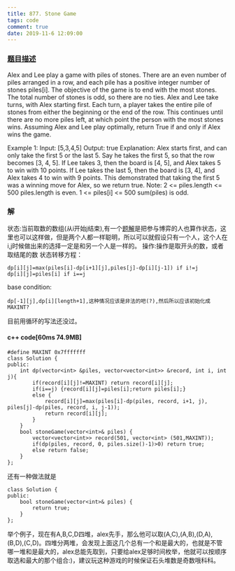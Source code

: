 ```yaml
---
title: 877. Stone Game
tags: code
comment: true
date: 2019-11-6 12:09:00
---
```

### [题目描述](https://leetcode.com/problems/stone-game/)
Alex and Lee play a game with piles of stones.  There are an even number of piles arranged in a row, and each pile has a positive integer number of stones piles[i].
The objective of the game is to end with the most stones.  The total number of stones is odd, so there are no ties.
Alex and Lee take turns, with Alex starting first.  Each turn, a player takes the entire pile of stones from either the beginning or the end of the row.  This continues until there are no more piles left, at which point the person with the most stones wins.
Assuming Alex and Lee play optimally, return True if and only if Alex wins the game.

Example 1:
Input: [5,3,4,5]
Output: true
Explanation: 
Alex starts first, and can only take the first 5 or the last 5.
Say he takes the first 5, so that the row becomes [3, 4, 5].
If Lee takes 3, then the board is [4, 5], and Alex takes 5 to win with 10 points.
If Lee takes the last 5, then the board is [3, 4], and Alex takes 4 to win with 9 points.
This demonstrated that taking the first 5 was a winning move for Alex, so we return true.
Note:
2 <= piles.length <= 500
piles.length is even.
1 <= piles[i] <= 500
sum(piles) is odd.
### 解
状态:当前取数的数组(从i开始j结束),有一个[题解](https://leetcode-cn.com/problems/stone-game/solution/jie-jue-bo-yi-wen-ti-de-dong-tai-gui-hua-tong-yong/)是把参与博弈的人也算作状态，这里也可以这样做，但是两个人都一样聪明，所以可以就假设只有一个人，这个人在i,j时候做出来的选择一定是和另一个人是一样的。
操作:操作是取开头的数，或者取结尾的数
状态转移方程：
```
dp[i][j]=max(piles[i]-dp[i+1][j],piles[j]-dp[i][j-1]) if i!=j
dp[i][j]=piles[i] if i==j
```
base condition:
```
dp[-1][j],dp[i][length+1],这种情况应该是非法的吧(?),然后所以应该初始化成MAXINT?
```
目前用循环的写法还没过。
#### c++ code[60ms 74.9MB]
```
#define MAXINT 0x7fffffff
class Solution {
public:
    int dp(vector<int> &piles, vector<vector<int>> &record, int i, int j){
        if(record[i][j]!=MAXINT) return record[i][j];
        if(i==j) {record[i][j]=piles[i];return piles[i];}
        else {
            record[i][j]=max(piles[i]-dp(piles, record, i+1, j), piles[j]-dp(piles, record, i, j-1));
            return record[i][j];
        }
    }
    bool stoneGame(vector<int>& piles) {
        vector<vector<int>> record(501, vector<int> (501,MAXINT));
        if(dp(piles, record, 0, piles.size()-1)>0) return true;
        else return false;
    }
};
```
还有一种做法就是
```
class Solution {
public:
    bool stoneGame(vector<int>& piles) {
        return true;
    }
};
```
举个例子，现在有A,B,C,D四堆，alex先手，那么他可以取(A,C),(A,B),(D,A),(B,D),(C,D)。四堆分两堆，会发现上面这几个总有一个和是最大的，也就是不管哪一堆和是最大的，alex总能先取到，只要给alex足够时间枚举，他就可以按顺序取选和最大的那个组合:)，建议玩这种游戏的时候保证石头堆数是奇数哦科科。
